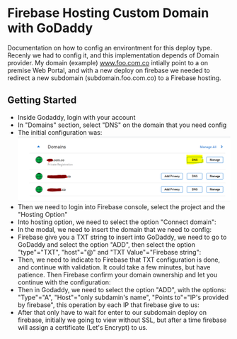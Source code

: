 # Firebase Hosting Custom Domain with GoDaddy

Documentation on how to config an environtment for this deploy type. Recenly we had to config it, and this implementation depends of Domain provider. 
My domain (example) www.foo.com.co intially point to a on premise Web Portal, and with a new deploy on firebase we needed to redirect a new subdomain (subdomain.foo.com.co) to a Firebase hosting.

## Getting Started

* Inside Godaddy, login with your account
* In "Domains" section, select "DNS" on the domain that you need config
* The initial configuration was: 
![alt text](https://github.com/mayusGomez/FirebaseCustomDomainGodaddy/raw/master/01-DNSmanage.png)
* Then we need to login into Firebase console, select the project and the "Hosting Option"
* Into hosting option, we need to select the option "Connect domain":
* In the modal, we need to insert the domain that we need to config:
* Firebase give you a TXT string to insert into GoDaddy, we need to go to GoDaddy and select the option "ADD", then select the option "type"="TXT", "host"="@" and "TXT Value"="Firebase string":
* Then, we need to indicate to Firebase that TXT configuration is done, and continue with validation. It could take a few minutes, but have patience. Then Firebase confirm your domain ownership and let you continue with the configuration:
* Then in Godaddy, we need to select the option "ADD", with the options: "Type"="A", "Host"="only subdamin's name", "Points to"="IP's provided by firebase", this operation by each IP that firebase give to us:
* After that only have to wait for enter to our subdomain deploy on firebase, initially we going to view without SSL, but after a time firebase will assign a certificate (Let's Encrypt) to us.




